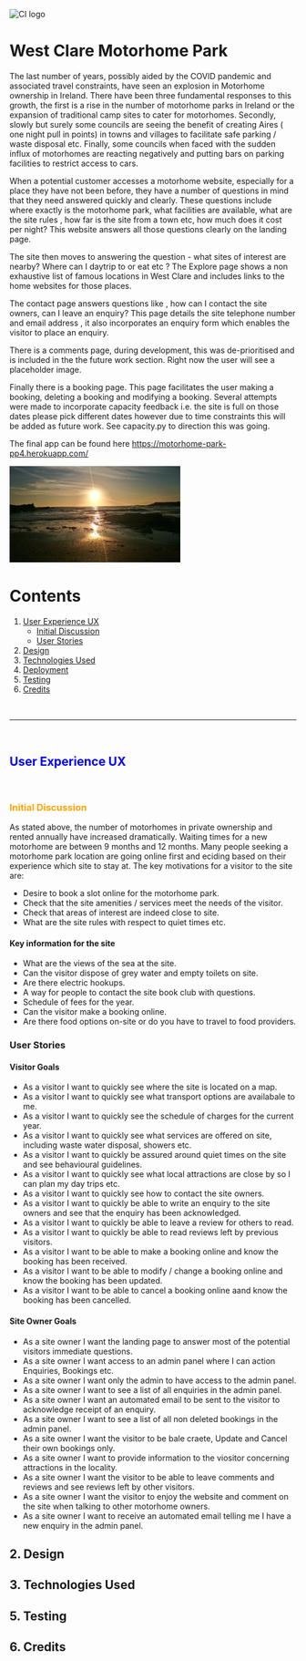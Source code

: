 ![CI logo](https://codeinstitute.s3.amazonaws.com/fullstack/ci_logo_small.png)

# West Clare Motorhome Park
The last number of years, possibly aided by the COVID pandemic and associated travel constraints, have seen an explosion in Motorhome ownership in Ireland. There have been three fundamental responses to this growth, the first is a rise in the number of motorhome parks in Ireland or the expansion of traditional camp sites to cater for motorhomes. Secondly, slowly but surely some councils are seeing the benefit of creating Aires ( one night pull in points) in towns and villages to facilitate safe parking / waste disposal etc. Finally, some councils when faced with the sudden influx of motorhomes are reacting negatively and putting bars on parking facilities to restrict access to cars.

When a potential customer accesses a motorhome website, especially for a place they have not been before, they have a number of questions in mind that they need answered quickly and clearly. These questions include where exactly is the motorhome park, what facilities are available, what are the site rules , how far is the site from a town etc, how much does it cost per night?  This website answers all those questions clearly on the landing page. 

The site then moves to answering the question - what sites of interest are nearby? Where can I daytrip to or eat etc ? The Explore page shows a non exhaustive list of famous locations in West Clare and includes links to the home websites for those places.  

The contact page answers questions like , how can I contact the site owners, can I leave an enquiry? This page details the site telephone number and email address , it also incorporates an enquiry form which enables the visitor to place an enquiry.

There is a comments page, during development, this was de-prioritised and is included in the the future work section. Right now the user will see a placeholder image.

Finally there is a booking page. This page facilitates the user making a booking, deleting a booking and modifying a booking. Several attempts were made to incorporate capacity feedback i.e. the site is full on those dates please pick different dates however due to time constraints this will be added as future work. See capacity.py to direction this was going.

The final app can be found here https://motorhome-park-pp4.herokuapp.com/

![This is a picture of view from the park](/static/sunset_coast.PNG)


# Contents
1. [User Experience UX](#User-Experience-UX)
   * [Initial Discussion](#Initial-Discussion)
   * [User Stories](#User-Stories)
2. [Design](#design)
3. [Technologies Used](#technology-used)
4. [Deployment](#deployment)
5. [Testing](#testing)
6. [Credits](#credits)
<br />
<hr />
<br />

## <span style='color:blue'>User Experience UX</span>

<br />

### <span style='color:orange'>Initial Discussion</span>

As stated above, the number of motorhomes in private ownership and rented annually have increased dramatically. Waiting times for a new motorhome are between 9 months and 12 months. Many people seeking a motorhome park location are going online first and eciding based on their experience which site to stay at. 
The key motivations for a visitor to the site are:
* Desire to book a slot online for the motorhome park.
* Check that the site amenities / services meet the needs of the visitor.
* Check that areas of interest are indeed close to site.
* What are the site rules with respect to quiet times etc.



#### Key information for the site

* What are the views of the sea at the site.
* Can the visitor dispose of grey water and empty toilets on site.
* Are there electric hookups.
* A way for people to contact the site book club with questions.
* Schedule of fees for the year. 
* Can the visitor make a booking online. 
* Are there food options on-site or do you have to travel to food providers.

### User Stories

#### Visitor Goals

* As a visitor I want to quickly see where the site is located on a map.
* As a visitor I want to quickly see what transport options are availabale to me. 
* As a visitor I want to quickly see the schedule of charges for the current year. 
* As a visitor I want to quickly see what services are offered on site, including waste water disposal, showers etc. 
* As a visitor I want to quickly be assured around quiet times on the site and see behavioural guidelines. 
* As a visitor I want to quickly see what local attractions are close by so I can plan my day trips etc. 
* As a visitor I want to quickly see how to contact the site owners. 
* As a visitor I want to quickly be able to write an enquiry to the site owners and see that the enquiry has been acknowledged. 
* As a visitor I want to quickly be able to leave a review for others to read. 
* As a visitor I want to quickly be able to read reviews left by previous visitors. 
* As a visitor I want to be able to make a booking online and know the booking has been received. 
* As a visitor I want to be able to modify / change a booking online and know the booking has been updated. 
* As a visitor I want to be able to cancel a booking online aand know the booking has been cancelled. 

#### Site Owner Goals

* As a site owner I want the landing page to answer most of the potential visitors immediate questions.
* As a site owner I want access to an admin panel where I can action Enquiries, Bookings etc.
* As a site owner I want only the admin to have access to the admin panel.
* As a site owner I want to see a list of all enquiries in the admin panel. 
* As a site owner I want an automated email to be sent to the visitor to acknowledge receipt of an enquiry. 
* As a site owner I want to see a list of all non deleted bookings in the admin panel.
* As a site owner I want the visitor to be bale craete, Update and Cancel their own bookings only. 
* As a site owner I want to provide information to the viositor concerning attractions in the locality. 
* As a site owner I want the visitor to be able to leave comments and reviews and see reviews left by other visitors. 
* As a site owner I want the visitor to enjoy the website and comment on the site when talking to other motorhome owners. 
* As a site owner I want to receive an automated email telling me I have a new enquiry in the admin panel. 




## 2. Design
## 3. Technologies Used
## 5. Testing
## 6. Credits

